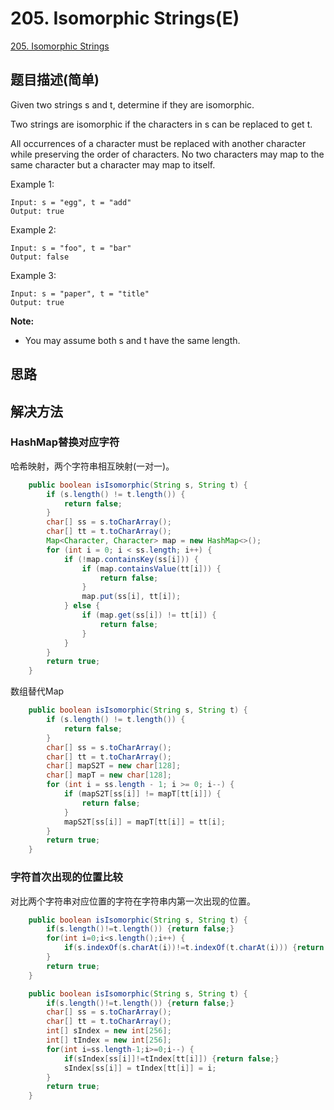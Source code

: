# 205. Isomorphic Strings(E)
[205. Isomorphic Strings](https://leetcode-cn.com/problems/isomorphic-strings/)

## 题目描述(简单)

Given two strings s and t, determine if they are isomorphic.

Two strings are isomorphic if the characters in s can be replaced to get t.

All occurrences of a character must be replaced with another character while preserving the order of characters. No two characters may map to the same character but a character may map to itself.

Example 1:
```
Input: s = "egg", t = "add"
Output: true
```
Example 2:
```
Input: s = "foo", t = "bar"
Output: false
```
Example 3:
```
Input: s = "paper", t = "title"
Output: true
```
**Note:**
- You may assume both s and t have the same length.


## 思路

## 解决方法

### HashMap替换对应字符
哈希映射，两个字符串相互映射(一对一)。

```java
    public boolean isIsomorphic(String s, String t) {
        if (s.length() != t.length()) {
            return false;
        }
        char[] ss = s.toCharArray();
        char[] tt = t.toCharArray();
        Map<Character, Character> map = new HashMap<>();
        for (int i = 0; i < ss.length; i++) {
            if (!map.containsKey(ss[i])) {
                if (map.containsValue(tt[i])) {
                    return false;
                }
                map.put(ss[i], tt[i]);
            } else {
                if (map.get(ss[i]) != tt[i]) {
                    return false;
                }
            }
        }
        return true;
    }
```


数组替代Map

```java
    public boolean isIsomorphic(String s, String t) {
        if (s.length() != t.length()) {
            return false;
        }
        char[] ss = s.toCharArray();
        char[] tt = t.toCharArray();
        char[] mapS2T = new char[128];
        char[] mapT = new char[128];
        for (int i = ss.length - 1; i >= 0; i--) {
            if (mapS2T[ss[i]] != mapT[tt[i]]) {
                return false;
            }
            mapS2T[ss[i]] = mapT[tt[i]] = tt[i];
        }
        return true;
    }
```



### 字符首次出现的位置比较

对比两个字符串对应位置的字符在字符串内第一次出现的位置。

```java
    public boolean isIsomorphic(String s, String t) {
    	if(s.length()!=t.length()) {return false;}
    	for(int i=0;i<s.length();i++) {
    		if(s.indexOf(s.charAt(i))!=t.indexOf(t.charAt(i))) {return false;}
    	}
    	return true;
    }
```


```java
    public boolean isIsomorphic(String s, String t) {
    	if(s.length()!=t.length()) {return false;}
    	char[] ss = s.toCharArray();
    	char[] tt = t.toCharArray();
    	int[] sIndex = new int[256];
    	int[] tIndex = new int[256];
    	for(int i=ss.length-1;i>=0;i--) {
    		if(sIndex[ss[i]]!=tIndex[tt[i]]) {return false;}
    		sIndex[ss[i]] = tIndex[tt[i]] = i;
    	}
    	return true;
    }
```





